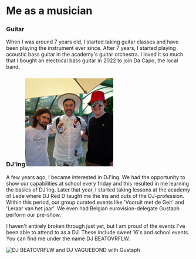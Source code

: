 # Me as a musician

### Guitar
When I was around 7 years old, I started taking guitar classes and have been playing the instrument ever since. After 7 years, I started playing acoustic bass guitar in the academy's guitar orchestra. I loved it so much that I bought an electrical bass guitar in 2022 to join Da Capo, the local band.

### DJ'ing<img src="./media/textimages/gustaph.jpg" alt="DJ BEATOVRFLW and DJ VAGUEBOND with Gustaph" width=240/>
 A few years ago, I became interested in DJ'ing. We had the opportunity to show our capabilities at school every friday and this resulted in me learning the basics of DJ'ing. Later that year, I started taking lessons at the academy of Lede where DJ Red D taught me the ins and outs of the DJ-profession. Within this period, our group curated events like 'Vooruit met de Geit' and 'Leraar van het jaar'. We even had Belgian eurovision-delegate Gustaph perform our pre-show. 

I haven't entirely broken through just yet, but I am proud of the events I've been able to attend to as a DJ. These include sweet 16's and school events. You can find me under the name DJ BEATOVRFLW.

<img src="./media/textimages/dj.jpg" alt="DJ BEATOVRFLW and DJ VAGUEBOND with Gustaph" width=500 style="float: left;"/>
